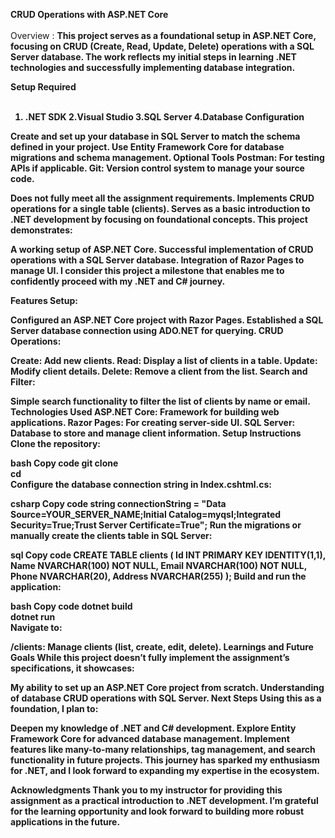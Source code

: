**CRUD Operations with ASP.NET Core** <br> <br>
Overview : <b>
This project serves as a foundational setup in ASP.NET Core, focusing on CRUD (Create, Read, Update, Delete) operations with a SQL Server database. The work reflects my initial steps in learning .NET technologies and successfully implementing database integration.

**Setup Required** <br><br>
1. .NET SDK
2.Visual Studio
3.SQL Server
4.Database Configuration

Create and set up your database in SQL Server to match the schema defined in your project.
Use Entity Framework Core for database migrations and schema management.
Optional Tools
Postman: For testing APIs if applicable.
Git: Version control system to manage your source code.

Does not fully meet all the assignment requirements.
Implements CRUD operations for a single table (clients).
Serves as a basic introduction to .NET development by focusing on foundational concepts.
This project demonstrates:

A working setup of ASP.NET Core.
Successful implementation of CRUD operations with a SQL Server database.
Integration of Razor Pages to manage UI.
I consider this project a milestone that enables me to confidently proceed with my .NET and C# journey.

Features
Setup:

Configured an ASP.NET Core project with Razor Pages.
Established a SQL Server database connection using ADO.NET for querying.
CRUD Operations:

Create: Add new clients.
Read: Display a list of clients in a table.
Update: Modify client details.
Delete: Remove a client from the list.
Search and Filter:

Simple search functionality to filter the list of clients by name or email.
Technologies Used
ASP.NET Core: Framework for building web applications.
Razor Pages: For creating server-side UI.
SQL Server: Database to store and manage client information.
Setup Instructions
Clone the repository:

bash
Copy code
git clone <repository-url>  
cd <repository-folder>  
Configure the database connection string in Index.cshtml.cs:

csharp
Copy code
string connectionString = "Data Source=YOUR_SERVER_NAME;Initial Catalog=myqsl;Integrated Security=True;Trust Server Certificate=True";
Run the migrations or manually create the clients table in SQL Server:

sql
Copy code
CREATE TABLE clients (
    Id INT PRIMARY KEY IDENTITY(1,1),
    Name NVARCHAR(100) NOT NULL,
    Email NVARCHAR(100) NOT NULL,
    Phone NVARCHAR(20),
    Address NVARCHAR(255)
);
Build and run the application:

bash
Copy code
dotnet build  
dotnet run  
Navigate to:

/clients: Manage clients (list, create, edit, delete).
Learnings and Future Goals
While this project doesn’t fully implement the assignment’s specifications, it showcases:

My ability to set up an ASP.NET Core project from scratch.
Understanding of database CRUD operations with SQL Server.
Next Steps
Using this as a foundation, I plan to:

Deepen my knowledge of .NET and C# development.
Explore Entity Framework Core for advanced database management.
Implement features like many-to-many relationships, tag management, and search functionality in future projects.
This journey has sparked my enthusiasm for .NET, and I look forward to expanding my expertise in the ecosystem.

Acknowledgments
Thank you to my instructor for providing this assignment as a practical introduction to .NET development.
I’m grateful for the learning opportunity and look forward to building more robust applications in the future.
